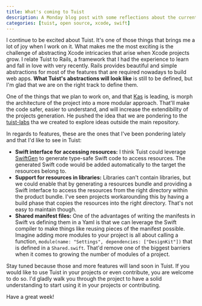 ```yaml
---
title: What's coming to Tuist
description: A Monday blog post with some reflections about the current state of Tuist and its future.
categories: [tuist, open source, xcode, swift]
---
```


I continue to be excited about Tuist.
It's one of those things that brings me a lot of joy when I work on it.
What makes me the most exciting is the challenge of abstracting Xcode intricacies that arise when Xcode projects grow.
I relate Tuist to Rails,
a framework that I had the experience to learn and fall in love with very recently.
Rails provides beautiful and simple abstractions for most of the features that are required nowadays to build web apps.
**What Tuist's abstractions will look like** is still to be defined,
but I'm glad that we are on the right track to define them.

One of the things that we plan to work on,
and that [Kas](https://twitter.com/kwridan) is leading,
is morph the architecture of the project into a more modular approach.
That'll make the code safer,
easier to understand,
and will increase the extendibility of the projects generation.
He pushed the idea that we are pondering to the [tuist-labs](https://github.com/tuist/tuist-labs) tha we created to explore ideas outside the main repository.

In regards to features,
these are the ones that I've been pondering lately and that I'd like to see in Tuist:

- **Swift interface for accessing resources:** I think Tuist could leverage [SwiftGen](https://github.com/SwiftGen/SwiftGen) to generate type-safe Swift code to access resources. The generated Swift code would be added automatically to the target the resources belong to.
- **Support for resources in libraries:** Libraries can't contain libraries, but we could enable that by generating a resources bundle and providing a Swift interface to access the resources from the right directory within the product bundle. I've seen projects workarounding this by having a build phase that copies the resources into the right directory. That's not easy to maintain though.
- **Shared manifest files:** One of the advantages of writing the manifests in Swift vs defining them in a Yaml is that we can leverage the Swift compiler to make things like reusing pieces of the manifest possible. Imagine adding more modules to your project is all about calling a function, `module(name: "Settings", dependencies: ["DesignKit"])` that is defined in a `Shared.swift`. That'd remove one of the biggest barriers when it comes to growing the number of modules of a project.

Stay tuned because those and more features will land soon in Tuist. If you would like to use Tuist in your projects or even contribute, you are welcome to do so. I'd gladly walk you through the project to have a solid understanding to start using it in your projects or contributing.

Have a great week!
